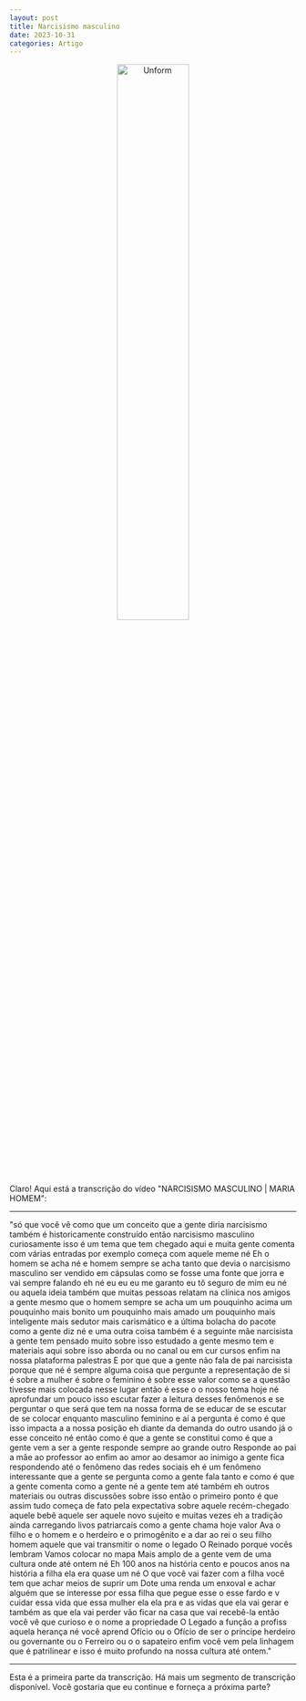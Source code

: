 ```yaml
---
layout: post
title: Narcisismo masculino
date: 2023-10-31
categories: Artigo
---
```


<p align="center">
<img src="{{ site.baseurl }}/images/2023-10-31-Narcisismo-masculino.png" height="50%" width="50%" alt="Unform" />
</p>

Claro! Aqui está a transcrição do vídeo "NARCISISMO MASCULINO | MARIA HOMEM":

---

"só que você vê como que um conceito que a gente diria narcisismo também é historicamente construído então narcisismo masculino curiosamente isso é um tema que tem chegado aqui e muita gente comenta com várias entradas por exemplo começa com aquele meme né Eh o homem se acha né e homem sempre se acha tanto que devia o narcisismo masculino ser vendido em cápsulas como se fosse uma fonte que jorra e vai sempre falando eh né eu eu eu me garanto eu tô seguro de mim eu né ou aquela ideia também que muitas pessoas relatam na clínica nos amigos a gente mesmo que o homem sempre se acha um um pouquinho acima um pouquinho mais bonito um pouquinho mais amado um pouquinho mais inteligente mais sedutor mais carismático e a última bolacha do pacote como a gente diz né e uma outra coisa também é a seguinte mãe narcisista a gente tem pensado muito sobre isso estudado a gente mesmo tem e materiais aqui sobre isso aborda ou no canal ou em cur cursos enfim na nossa plataforma palestras E por que que a gente não fala de pai narcisista porque que né é sempre alguma coisa que pergunte a representação de si é sobre a mulher é sobre o feminino é sobre esse valor como se a questão tivesse mais colocada nesse lugar então é esse o o nosso tema hoje né aprofundar um pouco isso escutar fazer a leitura desses fenômenos e se perguntar o que será que tem na nossa forma de se educar de se escutar de se colocar enquanto masculino feminino e aí a pergunta é como é que isso impacta a a nossa posição eh diante da demanda do outro usando já o esse conceito né então como é que a gente se constitui como é que a gente vem a ser a gente responde sempre ao grande outro Responde ao pai a mãe ao professor ao enfim ao amor ao desamor ao inimigo a gente fica respondendo até o fenômeno das redes sociais eh é um fenômeno interessante que a gente se pergunta como a gente fala tanto e como é que a gente comenta como a gente né a gente tem até também eh outros materiais ou outras discussões sobre isso então o primeiro ponto é que assim tudo começa de fato pela expectativa sobre aquele recém-chegado aquele bebê aquele ser aquele novo sujeito e muitas vezes eh a tradição ainda carregando livos patriarcais como a gente chama hoje valor Ava o filho e o homem e o herdeiro e o primogênito e a dar ao rei o seu filho homem aquele que vai transmitir o nome o legado O Reinado porque vocês lembram Vamos colocar no mapa Mais amplo de a gente vem de uma cultura onde até ontem né Eh 100 anos na história cento e poucos anos na história a filha ela era quase um né O que você vai fazer com a filha você tem que achar meios de suprir um Dote uma renda um enxoval e achar alguém que se interesse por essa filha que pegue esse o esse fardo e v cuidar essa vida que essa mulher ela ela pra e as vidas que ela vai gerar e também as que ela vai perder vão ficar na casa que vai recebê-la então você vê que curioso e o nome a propriedade O Legado a função a profiss aquela herança né você aprend Ofício ou o Ofício de ser o príncipe herdeiro ou governante ou o Ferreiro ou o o sapateiro enfim você vem pela linhagem que é patrilinear e isso é muito profundo na nossa cultura até ontem."

---

Esta é a primeira parte da transcrição. Há mais um segmento de transcrição disponível. Você gostaria que eu continue e forneça a próxima parte?
